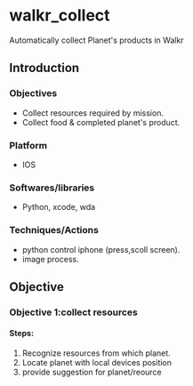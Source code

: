 # walkr_collect
Automatically collect Planet's products in Walkr
## Introduction
### Objectives
- Collect resources required by mission.
- Collect food & completed planet's product. 
### Platform
- IOS
### Softwares/libraries
- Python, xcode, wda
### Techniques/Actions
- python control iphone (press,scoll screen). 
- image process.


## Objective
### Objective 1:collect resources
#### Steps:
1. Recognize resources from which planet. 
2. Locate planet with local devices position
3. provide suggestion for planet/reource